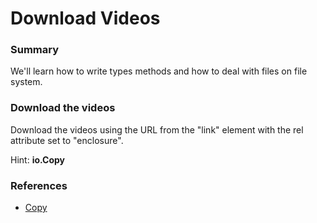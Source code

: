 # Download Videos

### Summary
We'll learn how to write types methods and how to deal with files on file system.

### Download the videos
Download the videos using the URL from the "link" element with the rel attribute set to "enclosure".

Hint: **io.Copy**

### References
* [Copy](https://golang.org/pkg/io/#Copy)



